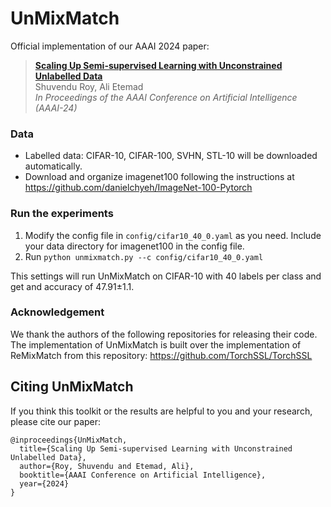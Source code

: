 # UnMixMatch

Official implementation of our AAAI 2024 paper:

> [**Scaling Up Semi-supervised Learning with Unconstrained Unlabelled Data**](https://arxiv.org/abs/2306.01222)      
> Shuvendu Roy, Ali Etemad       
> *In Proceedings of the AAAI Conference on Artificial Intelligence (AAAI-24)*




### Data
- Labelled data: CIFAR-10, CIFAR-100, SVHN, STL-10 will be downloaded automatically.
- Download and organize imagenet100 following the instructions at https://github.com/danielchyeh/ImageNet-100-Pytorch 

### Run the experiments

1. Modify the config file in `config/cifar10_40_0.yaml` as you need. Include your data directory for imagenet100 in the config file.
2. Run `python unmixmatch.py --c config/cifar10_40_0.yaml`

This settings will run UnMixMatch on CIFAR-10 with 40 labels per class and get and accuracy of 47.91&plusmn;1.1.

### Acknowledgement
We thank the authors of the following repositories for releasing their code. The implementation of UnMixMatch is built over the implementation of ReMixMatch from this repository: https://github.com/TorchSSL/TorchSSL


## Citing UnMixMatch

If you think this toolkit or the results are helpful to you and your research, please cite our paper:

```
@inproceedings{UnMixMatch,
  title={Scaling Up Semi-supervised Learning with Unconstrained Unlabelled Data},
  author={Roy, Shuvendu and Etemad, Ali},
  booktitle={AAAI Conference on Artificial Intelligence},
  year={2024}
}
```
